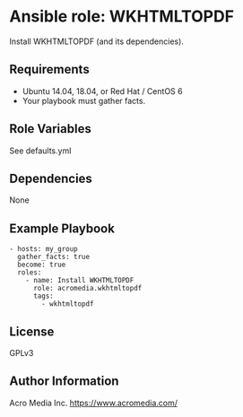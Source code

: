 # Ansible role: WKHTMLTOPDF

Install WKHTMLTOPDF (and its dependencies).

## Requirements

* Ubuntu 14.04, 18.04, or Red Hat / CentOS 6
* Your playbook must gather facts.

## Role Variables

See defaults.yml

## Dependencies

None

## Example Playbook

    - hosts: my_group
      gather_facts: true
      become: true
      roles:
        - name: Install WKHTMLTOPDF
          role: acromedia.wkhtmltopdf
          tags:
            - wkhtmltopdf

## License

GPLv3

## Author Information

Acro Media Inc.
https://www.acromedia.com/
